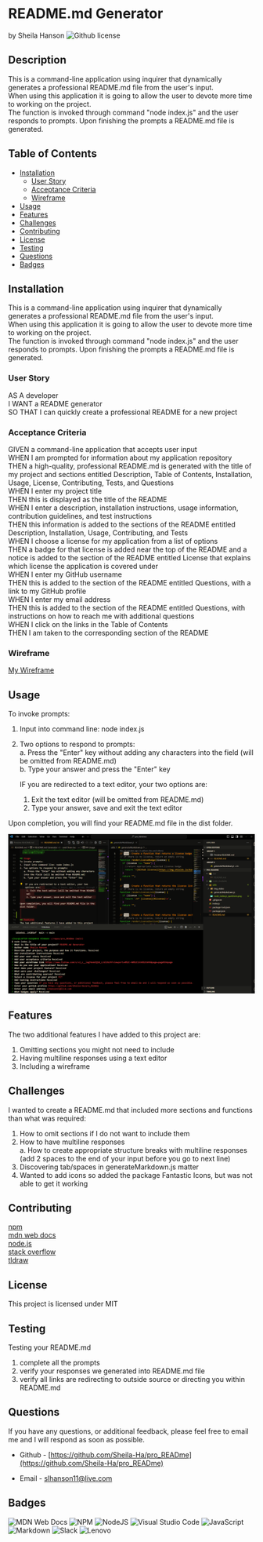 # README.md Generator <!-- omit from toc -->
by Sheila Hanson ![Github license](https://img.shields.io/badge/license-MIT-blue.svg)

## Description <!-- omit from toc -->
This is a command-line application using inquirer that dynamically generates a professional README.md file from the user's input.  
When using this application it is going to allow the user to devote more time to working on the project.  
The function is invoked through command "node index.js" and the user responds to prompts. Upon finishing the prompts a README.md file is generated.

## Table of Contents <!-- omit from toc -->
  
- [Installation](#installation)
  - [User Story](#user-story)
  - [Acceptance Criteria](#acceptance-criteria)
  - [Wireframe](#wireframe)
- [Usage](#usage)
- [Features](#features)
- [Challenges](#challenges)
- [Contributing](#contributing)
- [License](#license)
- [Testing](#testing)
- [Questions](#questions)
- [Badges](#badges)
    

## Installation
This is a command-line application using inquirer that dynamically generates a professional README.md file from the user's input.  
When using this application it is going to allow the user to devote more time to working on the project.  
The function is invoked through command "node index.js" and the user responds to prompts. Upon finishing the prompts a README.md file is generated.
    
  
  ### User Story
  AS A developer  
I WANT a README generator  
SO THAT I can quickly create a professional README for a new project
    
  
  ### Acceptance Criteria
  GIVEN a command-line application that accepts user input  
WHEN I am prompted for information about my application repository  
THEN a high-quality, professional README.md is generated with the title of my project and sections entitled Description, Table of Contents, Installation, Usage, License, Contributing, Tests, and Questions  
WHEN I enter my project title  
THEN this is displayed as the title of the README  
WHEN I enter a description, installation instructions, usage information, contribution guidelines, and test instructions  
THEN this information is added to the sections of the README entitled Description, Installation, Usage, Contributing, and Tests  
WHEN I choose a license for my application from a list of options  
THEN a badge for that license is added near the top of the README and a notice is added to the section of the README entitled License that explains which license the application is covered under  
WHEN I enter my GitHub username  
THEN this is added to the section of the README entitled Questions, with a link to my GitHub profile  
WHEN I enter my email address  
THEN this is added to the section of the README entitled Questions, with instructions on how to reach me with additional questions  
WHEN I click on the links in the Table of Contents  
THEN I am taken to the corresponding section of the README

    
  
  ### Wireframe
  [My Wireframe](https://www.tldraw.com/s/v2_c_DZiLS8zpN1_JtBpaVskja?viewport=0%2C-40%2C1536%2C695&page=page%3Apage)
      
## Usage 
To invoke prompts:  
1. Input into command line: node index.js  
2. Two options to respond to prompts:  
   a. Press the "Enter" key without adding any characters into the field (will be omitted from README.md)  
   b. Type your answer and press the "Enter" key  
   
    IF you are redirected to a text editor, your two options are:  
     1. Exit the text editor (will be omitted from README.md)  
     2. Type your answer, save and exit the text editor  
   
Upon completion, you will find your README.md file in the dist folder.

![Alt text](utils/node_index.js_questions.png)

## Features
The two additional features I have added to this project are:  
1. Omitting sections you might not need to include  
2. Having multiline responses using a text editor  
3. Including a wireframe

## Challenges
I wanted to create a README.md that included more sections and functions than what was required:
1. How to omit sections if I do not want to include them  
2. How to have multiline responses  
   a. How to create appropriate structure breaks with multiline responses (add 2 spaces to the end of your input before you go to next line)
3. Discovering tab/spaces in generateMarkdown.js matter  
4. Wanted to add icons so added the package Fantastic Icons, but was not able to get it working

## Contributing
[npm](https://www.npmjs.com/package/inquirer/v/8.2.4?activeTab=readme#installation)  
[mdn web docs](https://developer.mozilla.org/en-US/docs/Web)  
[node.js](https://nodejs.org/docs/latest/api/)  
[stack overflow](https://stackoverflow.com/newreg=67d94556b887449fa2885dadf54a5439)  
[tldraw](https://www.tldraw.com/)

## License 
This project is licensed under MIT


## Testing
Testing your README.md  
1. complete all the prompts  
2. verify your responses we generated into README.md file  
3. verify all links are redirecting to outside source or directing you within README.md

    

## Questions
If you have any questions, or additional feedback, please feel free to email me and I will respond as soon as possible.
    
* Github -
[https://github.com/Sheila-Ha/pro_READme](https://github.com/Sheila-Ha/pro_READme)

* Email -
slhanson11@live.com

## Badges
![MDN Web Docs](https://img.shields.io/badge/MDN_Web_Docs-black?style=for-the-badge&logo=mdnwebdocs&logoColor=white)  ![NPM](https://img.shields.io/badge/NPM-%23CB3837.svg?style=for-the-badge&logo=npm&logoColor=white)
![NodeJS](https://img.shields.io/badge/node.js-6DA55F?style=for-the-badge&logo=node.js&logoColor=white)  ![Visual Studio Code](https://img.shields.io/badge/Visual%20Studio%20Code-0078d7.svg?style=for-the-badge&logo=visual-studio-code&logoColor=white)
![JavaScript](https://img.shields.io/badge/javascript-%23323330.svg?style=for-the-badge&logo=javascript&logoColor=%23F7DF1E)  ![Markdown](https://img.shields.io/badge/markdown-%23000000.svg?style=for-the-badge&logo=markdown&logoColor=white)
![Slack](https://img.shields.io/badge/Slack-4A154B?style=for-the-badge&logo=slack&logoColor=white)  ![Lenovo](https://img.shields.io/badge/lenovo-E2231A?style=for-the-badge&logo=lenovo&logoColor=white)
